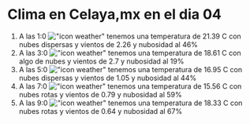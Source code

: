 # Clima en Celaya,mx en el dia 04

1. A las 1:0 !["icon weather"](http://openweathermap.org/img/w/03n.png) tenemos una temperatura de 21.39 C con nubes dispersas y  vientos de 2.26 y nubosidad al 46%
1. A las 3:0 !["icon weather"](http://openweathermap.org/img/w/02n.png) tenemos una temperatura de 18.61 C con algo de nubes y  vientos de 2.7 y nubosidad al 19%
1. A las 5:0 !["icon weather"](http://openweathermap.org/img/w/03n.png) tenemos una temperatura de 16.95 C con nubes dispersas y  vientos de 1.05 y nubosidad al 44%
1. A las 7:0 !["icon weather"](http://openweathermap.org/img/w/04n.png) tenemos una temperatura de 15.56 C con nubes rotas y  vientos de 0.79 y nubosidad al 59%
1. A las 9:0 !["icon weather"](http://openweathermap.org/img/w/04d.png) tenemos una temperatura de 18.33 C con nubes rotas y  vientos de 0.64 y nubosidad al 67%

